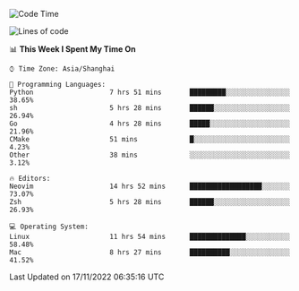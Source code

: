 <!--START_SECTION:waka-->
![Code Time](http://img.shields.io/badge/Code%20Time-991%20hrs%207%20mins-blue)

![Lines of code](https://img.shields.io/badge/From%20Hello%20World%20I%27ve%20Written-24%20Thousand%20lines%20of%20code-blue)

📊 **This Week I Spent My Time On** 

```text
⌚︎ Time Zone: Asia/Shanghai

💬 Programming Languages: 
Python                   7 hrs 51 mins       █████████░░░░░░░░░░░░░░░░   38.65% 
sh                       5 hrs 28 mins       ██████░░░░░░░░░░░░░░░░░░░   26.94% 
Go                       4 hrs 28 mins       █████░░░░░░░░░░░░░░░░░░░░   21.96% 
CMake                    51 mins             █░░░░░░░░░░░░░░░░░░░░░░░░   4.23% 
Other                    38 mins             ░░░░░░░░░░░░░░░░░░░░░░░░░   3.12%

🔥 Editors: 
Neovim                   14 hrs 52 mins      ██████████████████░░░░░░░   73.07% 
Zsh                      5 hrs 28 mins       ██████░░░░░░░░░░░░░░░░░░░   26.93%

💻 Operating System: 
Linux                    11 hrs 54 mins      ██████████████░░░░░░░░░░░   58.48% 
Mac                      8 hrs 27 mins       ██████████░░░░░░░░░░░░░░░   41.52%

```


 Last Updated on 17/11/2022 06:35:16 UTC
<!--END_SECTION:waka-->

